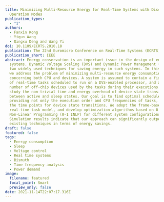 ```yaml
---
title: Minimizing Multi-Resource Energy for Real-Time Systems with Discrete
  Operation Modes
publication_types:
  - "1"
authors:
  - Fanxin Kong
  - Yiqun Wang
  - Qingxu Deng and Wang Yi
doi: 10.1109/ECRTS.2010.18
publication: The 22nd Euromicro Conference on Real-Time Systems (ECRTS), 2010, pp. 113-122.
publication_short: IEEE
abstract: Energy conservation is an important issue in the design of embedded
  systems. Dynamic Voltage Scaling (DVS) and Dynamic Power Management (DPM) are
  two widely used techniques for saving energy in such systems. In this paper,
  we address the problem of minimizing multi-resource energy consumption
  concerning both CPU and devices. A system is assumed to contain a fixed number
  of real-time tasks scheduled to run on a DVS-enabled processor, and a fixed
  number of off-chip devices used by the tasks during their executions. We will
  study the non-trivial time and energy overhead of device state transitions
  between active and sleep states. Our goal is to find optimal schedules
  providing not only the execution order and CPU frequencies of tasks, but also
  the time points for device state transitions. We adopt the frame-based
  real-time task model, and develop optimization algorithms based on 0-1 Integer
  Non-Linear Programming (0-1 INLP) for different system configurations.
  Simulation results indicate that our approach can significantly outperform
  existing techniques in terms of energy savings.
draft: false
featured: false
tags:
  - Energy consumption
  - Sleep
  - Voltage control
  - Real time systems
  - Bismuth
  - Time frequency analysis
  - Power demand
image:
  filename: featured
  focal_point: Smart
  preview_only: false
date: 2021-11-14T22:07:17.316Z
---
```

